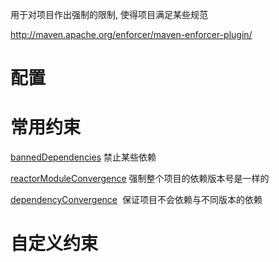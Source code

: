 用于对项目作出强制的限制, 使得项目满足某些规范

http://maven.apache.org/enforcer/maven-enforcer-plugin/



# 配置



# 常用约束

[bannedDependencies](http://maven.apache.org/enforcer/enforcer-rules/bannedDependencies.html) 禁止某些依赖

[reactorModuleConvergence](http://maven.apache.org/enforcer/enforcer-rules/reactorModuleConvergence.html) 强制整个项目的依赖版本号是一样的

[dependencyConvergence](http://maven.apache.org/enforcer/enforcer-rules/dependencyConvergence.html)  保证项目不会依赖与不同版本的依赖





# 自定义约束

